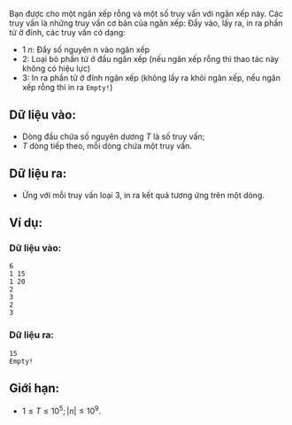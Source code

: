 Bạn được cho một ngăn xếp rỗng và một số truy vấn với ngăn xếp này. Các truy vấn là những truy vấn cơ bản của ngăn xếp: Đẩy vào, lấy ra, in ra phần tử ở đỉnh, các truy vấn có dạng:

- $1\ n:$ Đẩy số nguyên n vào ngăn xếp
- $2:$ Loại bỏ phần tử ở đầu ngăn xếp (nếu ngăn xếp rỗng thì thao tác này không có hiệu lực)
- $3:$ In ra phần tử ở đỉnh ngăn xếp (không lấy ra khỏi ngăn xếp, nếu ngăn xếp rỗng thì in ra `Empty!`)

## Dữ liệu vào:
- Dòng đầu chứa số nguyên dương $T$ là số truy vấn;
- $T$ dòng tiếp theo, mỗi dòng chứa một truy vấn.

## Dữ liệu ra:
- Ứng với mỗi truy vấn loại $3$, in ra kết quả tương ứng trên một dòng.

## Ví dụ:
### Dữ liệu vào:
```
6
1 15
1 20
2
3
2
3
```

### Dữ liệu ra:
```
15
Empty!
```

## Giới hạn:
- $1 ≤ T ≤ 10^5; |n| ≤ 10^9$.